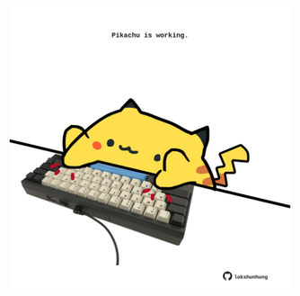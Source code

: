 <!-- built at 21/10/2023, 08:00:52 UTC -->
<p align="center">
  <img width="500" height="500" src="./ReadmeImage.svg">
</p>
